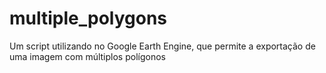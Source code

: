 # multiple_polygons
Um script utilizando no Google Earth Engine, que permite a exportação de uma imagem com múltiplos polígonos
